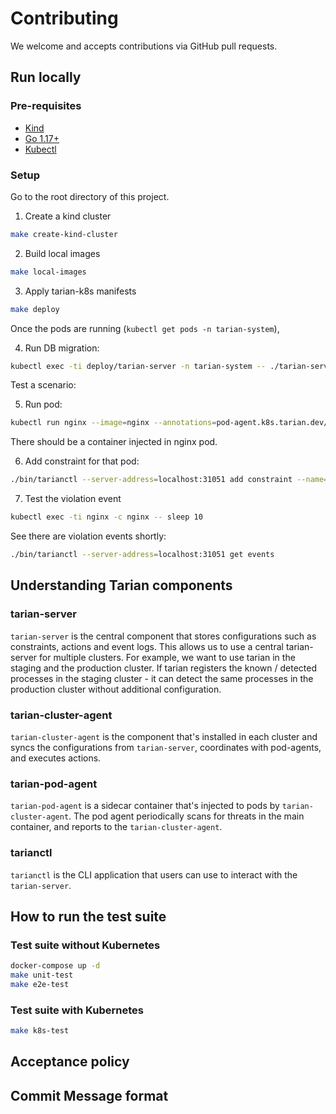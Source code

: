 # Contributing

We welcome and accepts contributions via GitHub pull requests.

## Run locally

### Pre-requisites

- [Kind](https://kind.sigs.k8s.io/)
- [Go 1.17+](https://golang.org/)
- [Kubectl](https://kubernetes.io/docs/tasks/tools/)

### Setup


Go to the root directory of this project.

1. Create a kind cluster

```bash
make create-kind-cluster
```

2. Build local images

```bash
make local-images
```

3. Apply tarian-k8s manifests

```bash
make deploy
```

Once the pods are running (`kubectl get pods -n tarian-system`),

4. Run DB migration:

```bash
kubectl exec -ti deploy/tarian-server -n tarian-system -- ./tarian-server db migrate
```

Test a scenario:

5. Run pod:

```bash
kubectl run nginx --image=nginx --annotations=pod-agent.k8s.tarian.dev/threat-scan=true
```

There should be a container injected in nginx pod.

6. Add constraint for that pod:

```bash
./bin/tarianctl --server-address=localhost:31051 add constraint --name=nginx --namespace default --match-labels run=nginx --allowed-processes=pause,tarian-pod-agent,nginx
```

7. Test the violation event

```bash
kubectl exec -ti nginx -c nginx -- sleep 10
```

See there are violation events shortly:

```bash
./bin/tarianctl --server-address=localhost:31051 get events
```


## Understanding Tarian components

### tarian-server

`tarian-server` is the central component that stores configurations such as constraints, actions and event logs. This allows us to use a central tarian-server for 
multiple clusters. For example, we want to use tarian in the staging and the production cluster. If tarian registers the known / detected processes in the staging cluster - it can detect the same processes in the production cluster without additional configuration.

### tarian-cluster-agent

`tarian-cluster-agent` is the component that's installed in each cluster and syncs the configurations from `tarian-server`, coordinates with pod-agents, and executes actions.

### tarian-pod-agent

`tarian-pod-agent` is a sidecar container that's injected to pods by `tarian-cluster-agent`. The pod agent periodically scans for threats in the main container, and reports to the `tarian-cluster-agent`.

### tarianctl

`tarianctl` is the CLI application that users can use to interact with the `tarian-server`.


## How to run the test suite

### Test suite without Kubernetes

```bash
docker-compose up -d
make unit-test
make e2e-test
```


### Test suite with Kubernetes

```bash
make k8s-test
```


## Acceptance policy

## Commit Message format

